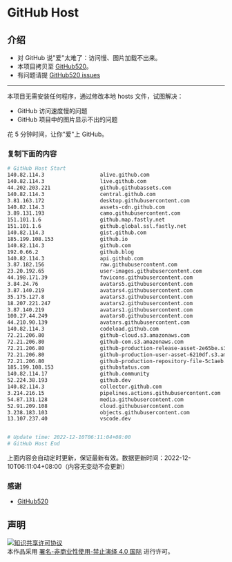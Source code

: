 # GitHub Host
## 介绍
- 对 GitHub 说"爱"太难了：访问慢、图片加载不出来。
- 本项目拷贝至 [GitHub520](https://github.com/521xueweihan/GitHub520)。
- 有问题请提 [GitHub520 issues](https://github.com/521xueweihan/GitHub520/issues/new)

---

本项目无需安装任何程序，通过修改本地 hosts 文件，试图解决：
- GitHub 访问速度慢的问题
- GitHub 项目中的图片显示不出的问题

花 5 分钟时间，让你"爱"上 GitHub。

### 复制下面的内容
```bash
# GitHub Host Start
140.82.114.3                  alive.github.com
140.82.114.3                  live.github.com
44.202.203.221                github.githubassets.com
140.82.114.3                  central.github.com
3.81.163.172                  desktop.githubusercontent.com
140.82.114.3                  assets-cdn.github.com
3.89.131.193                  camo.githubusercontent.com
151.101.1.6                   github.map.fastly.net
151.101.1.6                   github.global.ssl.fastly.net
140.82.114.3                  gist.github.com
185.199.108.153               github.io
140.82.114.3                  github.com
192.0.66.2                    github.blog
140.82.114.3                  api.github.com
3.87.182.156                  raw.githubusercontent.com
23.20.192.65                  user-images.githubusercontent.com
44.198.171.39                 favicons.githubusercontent.com
3.84.24.76                    avatars5.githubusercontent.com
3.87.140.219                  avatars4.githubusercontent.com
35.175.127.8                  avatars3.githubusercontent.com
18.207.221.247                avatars2.githubusercontent.com
3.87.140.219                  avatars1.githubusercontent.com
100.27.44.249                 avatars0.githubusercontent.com
44.210.90.139                 avatars.githubusercontent.com
140.82.114.3                  codeload.github.com
72.21.206.80                  github-cloud.s3.amazonaws.com
72.21.206.80                  github-com.s3.amazonaws.com
72.21.206.80                  github-production-release-asset-2e65be.s3.amazonaws.com
72.21.206.80                  github-production-user-asset-6210df.s3.amazonaws.com
72.21.206.80                  github-production-repository-file-5c1aeb.s3.amazonaws.com
185.199.108.153               githubstatus.com
140.82.114.17                 github.community
52.224.38.193                 github.dev
140.82.114.3                  collector.github.com
3.214.216.15                  pipelines.actions.githubusercontent.com
54.87.131.128                 media.githubusercontent.com
52.91.209.108                 cloud.githubusercontent.com
3.238.183.103                 objects.githubusercontent.com
13.107.237.40                 vscode.dev


# Update time: 2022-12-10T06:11:04+08:00
# GitHub Host End

```
上面内容会自动定时更新，保证最新有效。数据更新时间：2022-12-10T06:11:04+08:00（内容无变动不会更新）

### 感谢

- [GitHub520](https://github.com/521xueweihan/GitHub520)

## 声明
<a rel="license" href="https://creativecommons.org/licenses/by-nc-nd/4.0/deed.zh"><img alt="知识共享许可协议" style="border-width: 0" src="https://licensebuttons.net/l/by-nc-nd/4.0/88x31.png"></a><br>本作品采用 <a rel="license" href="https://creativecommons.org/licenses/by-nc-nd/4.0/deed.zh">署名-非商业性使用-禁止演绎 4.0 国际</a> 进行许可。